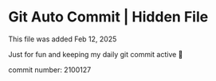 # Git Auto Commit | Hidden File

This file was added Feb 12, 2025

Just for fun and keeping my daily git commit active 🤪

commit number: 2100127
